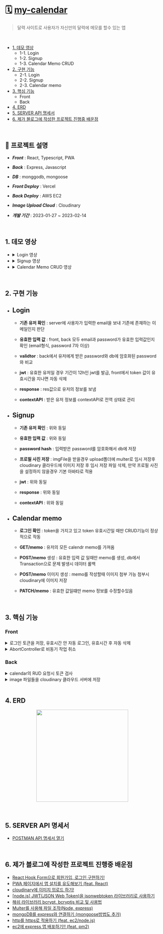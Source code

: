 # 🗓 [my-calendar](https://my-calendar-mern.vercel.app/)

> 달력 사이트로 사용자가 자신만의 달력에 메모를 할수 있는 앱
</br>

- [1. 데모 영상](#1-데모-영상)
  - 1-1. Login 
  - 1-2. Signup
  - 1-3. Calendar Memo CRUD
- [2. 구현 기능](#2-구현-기능)
    - 2-1. Login
    - 2-2. Signup
    - 2-3. Calendar memo
- [3. 핵심 기능](#3-핵심-기능)
    - Front
    - Back
- [4. ERD](#4-erd)
- [5. SERVER API 명세서](#5-server-api-명세서)
- [6. 제가 블로그에 작성한 프로젝트 진행중 배운점](#6-제가-블로그에-작성한-프로젝트-진행중-배운점)
</br>

## 🚀 프로젝트 설명

- ***Front*** : React, Typescript, PWA

- ***Back*** : Express, Javascript

- ***DB*** : monggodb, mongoose

- ***Front Deploy*** : Vercel

- ***Back Deploy*** : AWS EC2

- ***Image Upload Cloud*** : Cloudinary

- ***개발 기간*** : 2023-01-27 ~ 2023-02-14

</br>


## 1. 데모 영상

- <details>
  <summary>Login 영상</summary>
  <div markdown="1">
  <br>

   <div align="center">
        <video controls width="10%" src="https://user-images.githubusercontent.com/75124028/218924780-bdae9b68-e637-4c4b-abc5-5519db212ee9.mp4
      " ></video>
      </div>

  </div>
  </details>

- <details>
  <summary>Signup 영상</summary>
  <div markdown="1">
  <br>

   <div align="center">
        <video controls width="10%" src="https://user-images.githubusercontent.com/75124028/218924838-b2729315-039e-4445-b948-8a7c25edb44c.mp4
      "></video>
    <div>

  </div>
  </details>

- <details>
  <summary>Calendar Memo CRUD 영상</summary>
  <div markdown="1">
  <br>

   <div align="center">
    <video controls width="10%" src="https://user-images.githubusercontent.com/75124028/218924897-f4e5b3bb-74e6-4911-b3fb-ba47ff3099a9.mp4"></video>
  </div>

  </div>
  </details>

<br>

## 2. 구현 기능

- ## Login

  - **기존 유저 확인** : server에 사용자가 입력한 email을 보내 기존에 존재하는 이메일인지 판단
    
  - **유효한 입력 값** : front, back 모두 email과 password가 유효한 입력값인지 확인 (email형식, password 7자 이상)
    
  - **validtor** : back에서 유저에게 받은 password와 db에 암호화된 password와 비교
    
  - **jwt** : 유효한 유저일 경우 기간이 12h인 jwt를 발급, front에서 token 값이 유효시간을 지나면 자동 삭제
    
  - **response** : res값으로 유저의 정보를 보냄
    
  - **contextAPI** : 받은 유저 정보를 contextAPI로 전역 상태로 관리

- ## Signup

  - **기존 유저 확인** : 위와 동일
    
  - **유효한 입력 값** : 위와 동일
    
  - **password hash** : 입력받은 password를 암호화해서 db에 저장
    
  - **프로필 사진 저장** : imgFile을 받을경우 upload폴더에 multer로 임시 저장후 cloudinary 클라우드에 이미지 저장 후 임시 저장 파일 삭제, 만약 프로필 사진을 설정하지 않을경우 기본 아바타로 적용
    
  - **jwt** : 위와 동일 
    
  - **response** : 위와 동일
    
  - **contextAPI** : 위와 동일
 
- ## Calendar memo

  - **로그인 확인** : token을 가지고 있고 token 유효시간일 때만 CRUD기능이 정상적으로 작동
    
  - **GET/memo** : 유저의 모든 calendr memo를 가져옴
    
  - **POST/memo** 생성 : 유효한 입력 값 일때만 memo를 생성, db에서 Transaction으로 문제 발생시 데이터 롤백
    
  - **POST/memo** 이미지 생성 : memo를 작성할때 이미지 첨부 가능 첨부시 cloudinary에 이미지 저장 
    
  - **PATCH/memo** : 유효한 값일떄만 memo 정보를 수정할수있음
<br>
      
## 3. 핵심 기능
      
### Front

<details>
<summary>로그인 토큰을 저장, 유효시간 안 자동 로그인, 유효시간 후 자동 삭제</summary>
<div markdown="1">
<br>

- 로드인 시 토큰과 토큰 유효시간을 localStorage와 전역상태에 저장
https://github.com/kagrin97/MyCalendar-MERN/blob/92319c981c785a64fedcbe97f342e2c670f377c1/frontend/src/common/hooks/auth-hook.ts#L22-L43
<br>

- 페이지 새로고침시 토큰 유효시간이 지나지 않았다면 로그인
https://github.com/kagrin97/MyCalendar-MERN/blob/92319c981c785a64fedcbe97f342e2c670f377c1/frontend/src/common/hooks/auth-hook.ts#L63-L83
<br>

- 페이지 새로고침시 토큰 유효시간이 지났다면 자동 로그아웃
https://github.com/kagrin97/MyCalendar-MERN/blob/92319c981c785a64fedcbe97f342e2c670f377c1/frontend/src/common/hooks/auth-hook.ts#L45-L61
<br>

<br>
</div>
</details>

<details>
<summary>AbortController로 비동기 작업 취소</summary>
<div markdown="1">
<br>

- unmount시 AbortController 인스턴스가 들어있는 activeHttpRequests를 모두 abort 메서드를 실행함으로 비동기 작업취소<br>
https://github.com/kagrin97/MyCalendar-MERN/blob/92319c981c785a64fedcbe97f342e2c670f377c1/frontend/src/common/hooks/http-hook.ts#L3-L74
<br>

</div>
</details>
      
### Back
      
<details>
<summary>calendar의 RUD 요청시 토큰 검사</summary>
<div markdown="1">
<br>

- 토큰 검사 미들웨어를 구현해서 인증된 사용자만 RUD 요청 동작
https://github.com/kagrin97/MyCalendar-MERN/blob/92319c981c785a64fedcbe97f342e2c670f377c1/backend/middleware/check-auth.js#L1-L22
<br>

</div>
</details>
      
<details>
<summary>image 파일들을 cloudinary 클라우드 서버에 저장</summary>
<div markdown="1">
<br>

- image 파일들을 따로 저장
https://github.com/kagrin97/MyCalendar-MERN/blob/92319c981c785a64fedcbe97f342e2c670f377c1/backend/controllers/calendar-controllers.js#L167-L194
<br>

</div>
</details>
<br>
      
## 4. ERD
<p align="center">
<img width="300px" src="https://user-images.githubusercontent.com/75124028/226619799-903cf774-f18e-4d7f-98e4-fef77f9c5b45.png" /></p>
<br>
      
## 5. SERVER API 명세서
      
- [POSTMAN API 명세서 열기](https://documenter.getpostman.com/view/21753855/2s93CEwGGG)
<br>
      
## 6. 제가 블로그에 작성한 프로젝트 진행중 배운점
      
- <a href="https://kagrin97-blog.vercel.app/react/React-Hook-Form" target="_blank">React Hook Form으로 회원가입, 로그인 구현하기!</a>
- <a href="https://kagrin97-blog.vercel.app/react/pwa-beforeInstallPrompt" target="_blank">PWA 페이지에서 앱 설치를 유도해보기 (feat. React)</a>
- <a href="https://kagrin97-blog.vercel.app/backend/cloudinary-uploadImges" target="_blank">cloudinary에 이미지 업로드 하기!</a>
- <a href="https://kagrin97-blog.vercel.app/backend/jsonwebtoken" target="_blank">[node.js] JWT(JSON Web Token)을 jsonwebtoken 라이브러리로 사용하기</a>
- <a href="https://kagrin97-blog.vercel.app/backend/bcrypt&bcryptjs" target="_blank">해쉬 라이브러리 bcrypt, bcryptjs 비교 및 사용법</a>
- <a href="https://kagrin97-blog.vercel.app/backend/Multer(Node,%20express)" target="_blank">Multer를 사용해 파일 조작(Node, express)</a>
- <a href="https://kagrin97-blog.vercel.app/db/mongoDB%EB%A5%BCexpress%EC%99%80%EC%97%B0%EA%B2%B0%ED%95%98%EA%B8%B0" target="_blank">mongoDB를 express와 연결하기 (mongoose방법도 추가)</a>
- <a href="https://kagrin97-blog.vercel.app/server/ec2-httpTohttps" target="_blank">http를 https로 적용하기 (feat. ec2/node.js)</a>      
- <a href="https://kagrin97-blog.vercel.app/server/ec2-express,mongodb" target="_blank">ec2에 express 앱 배포하기!! (feat. pm2)</a>
  
